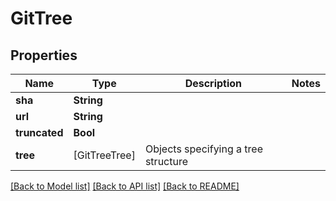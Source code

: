 # GitTree

## Properties
Name | Type | Description | Notes
------------ | ------------- | ------------- | -------------
**sha** | **String** |  | 
**url** | **String** |  | 
**truncated** | **Bool** |  | 
**tree** | [GitTreeTree] | Objects specifying a tree structure | 

[[Back to Model list]](../README.md#documentation-for-models) [[Back to API list]](../README.md#documentation-for-api-endpoints) [[Back to README]](../README.md)


